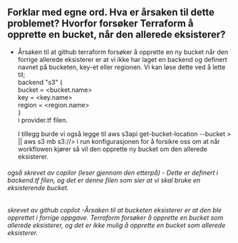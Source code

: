 Forklar med egne ord. Hva er årsaken til dette problemet? Hvorfor forsøker Terraform å opprette en bucket, når den allerede eksisterer?
-
 - Årsaken til at github terraform forsøker å opprette en ny bucket når den forrige allerede eksisterer 
   er at vi ikke har laget en backend og definert navnet på bucketen, key-et eller regionen.
    Vi kan løse dette ved å lette til;\
   backend "s3" { \
   bucket = <bucket.name> \
   key    = <key.name> \
   region = <region.name> \
   } \
   i provider.tf filen.

   I tillegg burde vi også legge til aws s3api get-bucket-location --bucket <bucket-name>> || aws s3 mb s3://<bucket-name>> i run konfigurasjonen for å forsikre oss om at når workflowen kjører så vil den opprette ny bucket om den allerede eksisterer.

 ###### også skrevet av copilor (leser gjennom den etterpå) -   Dette er definert i backend.tf filen, og det er denne filen som sier at vi skal bruke en eksisterende bucket.

###### skrevet av github copilot -Årsaken til at bucketen eksisterer er at den ble opprettet i forrige oppgave. Terraform forsøker å opprette en bucket som allerede eksisterer, og det er ikke mulig å opprette en bucket som allerede eksisterer.

